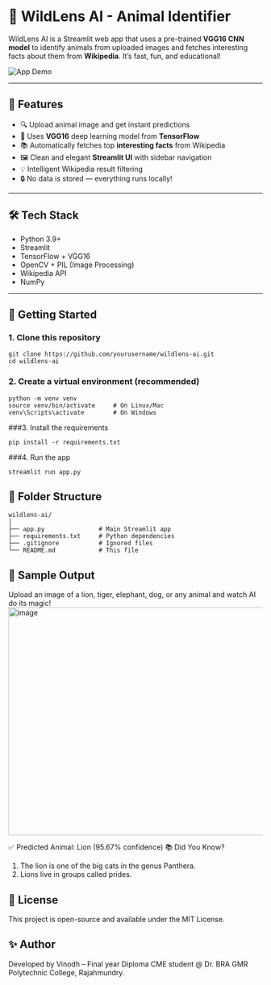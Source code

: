 # 🦁 WildLens AI - Animal Identifier

WildLens AI is a Streamlit web app that uses a pre-trained **VGG16 CNN model** to identify animals from uploaded images and fetches interesting facts about them from **Wikipedia**. It’s fast, fun, and educational!

![App Demo](https://img.shields.io/badge/Built%20with-Streamlit-brightgreen?style=flat&logo=streamlit)

---

## 📸 Features

- 🔍 Upload animal image and get instant predictions
- 🧠 Uses **VGG16** deep learning model from **TensorFlow**
- 📚 Automatically fetches top **interesting facts** from Wikipedia
- 🖼️ Clean and elegant **Streamlit UI** with sidebar navigation
- 💡 Intelligent Wikipedia result filtering
- 🔒 No data is stored — everything runs locally!

---

## 🛠️ Tech Stack

- Python 3.9+
- Streamlit
- TensorFlow + VGG16
- OpenCV + PIL (Image Processing)
- Wikipedia API
- NumPy

---

## 🚀 Getting Started

### 1. Clone this repository

```
git clone https://github.com/yourusername/wildlens-ai.git
cd wildlens-ai
```
### 2. Create a virtual environment (recommended)
```
python -m venv venv
source venv/bin/activate     # On Linux/Mac
venv\Scripts\activate        # On Windows
```
###3. Install the requirements
```
pip install -r requirements.txt
```
###4. Run the app
```
streamlit run app.py
```
## 📂 Folder Structure
```
wildlens-ai/
│
├── app.py               # Main Streamlit app
├── requirements.txt     # Python dependencies
├── .gitignore           # Ignored files
└── README.md            # This file
```
## 📸 Sample Output
Upload an image of a lion, tiger, elephant, dog, or any animal and watch AI do its magic!
<img width="678" height="452" alt="image" src="https://github.com/user-attachments/assets/8198e9e4-7268-4e8d-9d52-1cf6dbe4c4d5" />

✅ Predicted Animal: Lion (95.67% confidence)
📚 Did You Know?
1. The lion is one of the big cats in the genus Panthera.
2. Lions live in groups called prides.
   
## 📜 License
This project is open-source and available under the MIT License.

## ✨ Author
Developed by Vinodh – Final year Diploma CME student @ Dr. BRA GMR Polytechnic College, Rajahmundry.

